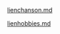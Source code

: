  [lienchanson.md](https://github.com/Elvisio44/PEPION-notation/chanson.md)

 [lienhobbies.md](https://github.com/Elvisio44/PEPION-notation/Hobbies.md) 
